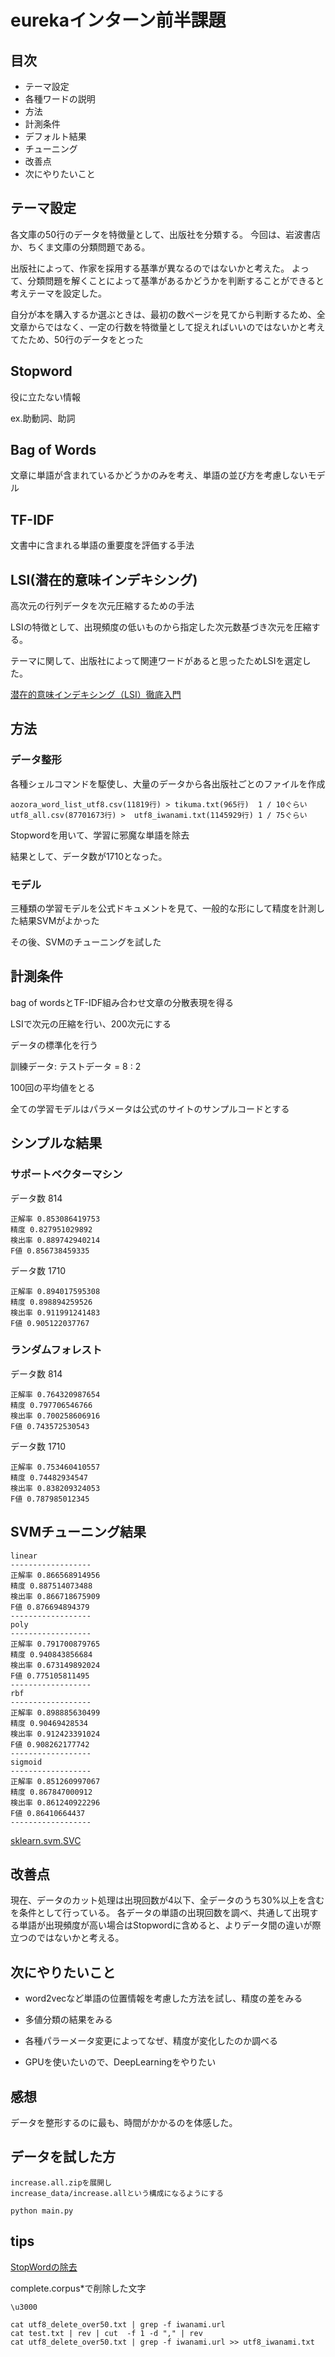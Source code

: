 # eurekaインターン前半課題

## 目次

- テーマ設定
- 各種ワードの説明
- 方法
- 計測条件
- デフォルト結果
- チューニング
- 改善点
- 次にやりたいこと

## テーマ設定

各文庫の50行のデータを特徴量として、出版社を分類する。
今回は、岩波書店か、ちくま文庫の分類問題である。

出版社によって、作家を採用する基準が異なるのではないかと考えた。
よって、分類問題を解くことによって基準があるかどうかを判断することができると考えテーマを設定した。

自分が本を購入するか選ぶときは、最初の数ページを見てから判断するため、全文章からではなく、一定の行数を特徴量として捉えればいいのではないかと考えてたため、50行のデータをとった

## Stopword

役に立たない情報

ex.助動詞、助詞

## Bag of Words

文章に単語が含まれているかどうかのみを考え、単語の並び方を考慮しないモデル

## TF-IDF

文書中に含まれる単語の重要度を評価する手法

## LSI(潜在的意味インデキシング)

高次元の行列データを次元圧縮するための手法

LSIの特徴として、出現頻度の低いものから指定した次元数基づき次元を圧縮する。

テーマに関して、出版社によって関連ワードがあると思ったためLSIを選定した。

[潜在的意味インデキシング（LSI）徹底入門](https://abicky.net/2012/03/24/211818/)

## 方法

### データ整形

各種シェルコマンドを駆使し、大量のデータから各出版社ごとのファイルを作成

```
aozora_word_list_utf8.csv(11819行) > tikuma.txt(965行)  1 / 10ぐらい
utf8_all.csv(87701673行) >  utf8_iwanami.txt(1145929行) 1 / 75ぐらい
```

Stopwordを用いて、学習に邪魔な単語を除去

結果として、データ数が1710となった。

### モデル

三種類の学習モデルを公式ドキュメントを見て、一般的な形にして精度を計測した結果SVMがよかった

その後、SVMのチューニングを試した

## 計測条件

bag of wordsとTF-IDF組み合わせ文章の分散表現を得る

LSIで次元の圧縮を行い、200次元にする

データの標準化を行う

訓練データ: テストデータ = 8 : 2

100回の平均値をとる

全ての学習モデルはパラメータは公式のサイトのサンプルコードとする

## シンプルな結果

### サポートベクターマシン

データ数 814
```
正解率 0.853086419753
精度 0.827951029892
検出率 0.889742940214
F値 0.856738459335
```

データ数 1710
```
正解率 0.894017595308
精度 0.898894259526
検出率 0.911991241483
F値 0.905122037767
```

### ランダムフォレスト

データ数 814
```
正解率 0.764320987654
精度 0.797706546766
検出率 0.700258606916
F値 0.743572530543
```

データ数 1710
```
正解率 0.753460410557
精度 0.74482934547
検出率 0.838209324053
F値 0.787985012345
```

## SVMチューニング結果

```
linear
------------------
正解率 0.866568914956
精度 0.887514073488
検出率 0.866718675909
F値 0.876694894379
------------------
poly
------------------
正解率 0.791700879765
精度 0.940843856684
検出率 0.673149892024
F値 0.775105811495
------------------
rbf
------------------
正解率 0.898885630499
精度 0.90469428534
検出率 0.912423391024
F値 0.908262177742
------------------
sigmoid
------------------
正解率 0.851260997067
精度 0.867847000912
検出率 0.861240922296
F値 0.86410664437
------------------
```

[sklearn.svm.SVC](http://scikit-learn.org/stable/modules/generated/sklearn.svm.SVC.html)

## 改善点

現在、データのカット処理は出現回数が4以下、全データのうち30%以上を含むを条件として行っている。
各データの単語の出現回数を調べ、共通して出現する単語が出現頻度が高い場合はStopwordに含めると、よりデータ間の違いが際立つのではないかと考える。

## 次にやりたいこと

- word2vecなど単語の位置情報を考慮した方法を試し、精度の差をみる

- 多値分類の結果をみる

- 各種パラーメータ変更によってなぜ、精度が変化したのか調べる

- GPUを使いたいので、DeepLearningをやりたい

## 感想

データを整形するのに最も、時間がかかるのを体感した。


## データを試した方
```
increase.all.zipを展開し
increase_data/increase.allという構成になるようにする

python main.py
```

## tips

[StopWordの除去](http://svn.sourceforge.jp/svnroot/slothlib/CSharp/Version1/SlothLib/NLP/Filter/StopWord/word/Japanese.txt)

complete.corpus*で削除した文字
```
\u3000
```

```
cat utf8_delete_over50.txt | grep -f iwanami.url
cat test.txt | rev | cut  -f 1 -d "," | rev
cat utf8_delete_over50.txt | grep -f iwanami.url >> utf8_iwanami.txt
```
